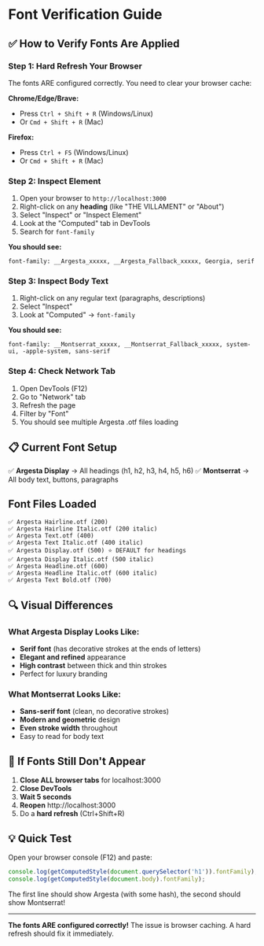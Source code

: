 # Font Verification Guide

## ✅ How to Verify Fonts Are Applied

### Step 1: Hard Refresh Your Browser

The fonts ARE configured correctly. You need to clear your browser cache:

**Chrome/Edge/Brave:**
- Press `Ctrl + Shift + R` (Windows/Linux)
- Or `Cmd + Shift + R` (Mac)

**Firefox:**
- Press `Ctrl + F5` (Windows/Linux)
- Or `Cmd + Shift + R` (Mac)

### Step 2: Inspect Element

1. Open your browser to `http://localhost:3000`
2. Right-click on any **heading** (like "THE VILLAMENT" or "About")
3. Select "Inspect" or "Inspect Element"
4. Look at the "Computed" tab in DevTools
5. Search for `font-family`

**You should see:**
```
font-family: __Argesta_xxxxx, __Argesta_Fallback_xxxxx, Georgia, serif
```

### Step 3: Inspect Body Text

1. Right-click on any regular text (paragraphs, descriptions)
2. Select "Inspect"
3. Look at "Computed" → `font-family`

**You should see:**
```
font-family: __Montserrat_xxxxx, __Montserrat_Fallback_xxxxx, system-ui, -apple-system, sans-serif
```

### Step 4: Check Network Tab

1. Open DevTools (F12)
2. Go to "Network" tab
3. Refresh the page
4. Filter by "Font"
5. You should see multiple Argesta .otf files loading

## 📋 Current Font Setup

✅ **Argesta Display** → All headings (h1, h2, h3, h4, h5, h6)
✅ **Montserrat** → All body text, buttons, paragraphs

## Font Files Loaded

```
✅ Argesta Hairline.otf (200)
✅ Argesta Hairline Italic.otf (200 italic)
✅ Argesta Text.otf (400)
✅ Argesta Text Italic.otf (400 italic)
✅ Argesta Display.otf (500) ⭐ DEFAULT for headings
✅ Argesta Display Italic.otf (500 italic)
✅ Argesta Headline.otf (600)
✅ Argesta Headline Italic.otf (600 italic)
✅ Argesta Text Bold.otf (700)
```

## 🔍 Visual Differences

### What Argesta Display Looks Like:
- **Serif font** (has decorative strokes at the ends of letters)
- **Elegant and refined** appearance
- **High contrast** between thick and thin strokes
- Perfect for luxury branding

### What Montserrat Looks Like:
- **Sans-serif font** (clean, no decorative strokes)
- **Modern and geometric** design
- **Even stroke width** throughout
- Easy to read for body text

## 🚨 If Fonts Still Don't Appear

1. **Close ALL browser tabs** for localhost:3000
2. **Close DevTools**
3. **Wait 5 seconds**
4. **Reopen** http://localhost:3000
5. Do a **hard refresh** (Ctrl+Shift+R)

## 💡 Quick Test

Open your browser console (F12) and paste:

```javascript
console.log(getComputedStyle(document.querySelector('h1')).fontFamily);
console.log(getComputedStyle(document.body).fontFamily);
```

The first line should show Argesta (with some hash), the second should show Montserrat!

---

**The fonts ARE configured correctly!** The issue is browser caching. A hard refresh should fix it immediately.

